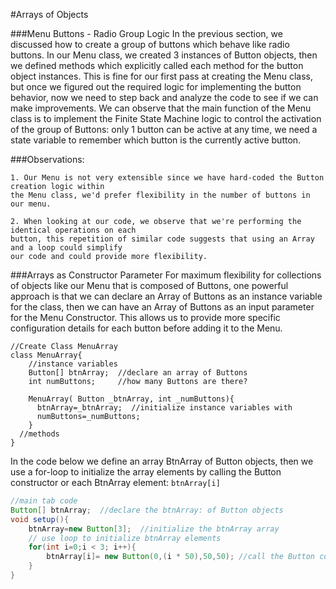 #Arrays of Objects

###Menu Buttons - Radio Group Logic
In the previous section, we discussed how to create a group of buttons which behave like radio buttons.  In our Menu class, we created 3 instances of Button objects, then we defined methods which explicitly called each method for the button object instances.  This is fine for our first pass at creating the Menu class, but once we figured out the required logic for implementing the button behavior, now we need to step back and analyze the code to see if we can make improvements. We can observe that the main function of the Menu class is to implement the Finite State Machine logic to control the activation of the group of Buttons: only 1 button can be active at any time, we need a state variable to remember which button is the currently active button.  

###Observations:

    1. Our Menu is not very extensible since we have hard-coded the Button creation logic within 
    the Menu class, we'd prefer flexibility in the number of buttons in our menu.
    
    2. When looking at our code, we observe that we're performing the identical operations on each
    button, this repetition of similar code suggests that using an Array and a loop could simplify
    our code and could provide more flexibility.
    
###Arrays as Constructor Parameter
For maximum flexibility for collections of objects like our Menu that is composed of Buttons, one powerful approach is that we can declare an Array of Buttons as an instance variable for the class, then we can have an Array of Buttons as an input parameter for the Menu Constructor.  This allows us to provide more specific configuration details for each button before adding it to the Menu.

```
//Create Class MenuArray 
class MenuArray{
    //instance variables
    Button[] btnArray;  //declare an array of Buttons
    int numButtons;     //how many Buttons are there?
    
    MenuArray( Button _btnArray, int _numButtons){
      btnArray=_btnArray;  //initialize instance variables with 
      numButtons=_numButtons;
    }
  //methods 
}
```
In the code below we define an array BtnArray of Button objects, then we use a for-loop to initialize the array elements by calling the Button constructor or each BtnArray element: ``btnArray[i]``

```java
//main tab code 
Button[] btnArray;  //declare the btnArray: of Button objects
void setup(){
    btnArray=new Button[3];  //initialize the btnArray array
    // use loop to initialize btnArray elements
    for(int i=0;i < 3; i++){
        btnArray[i]= new Button(0,(i * 50),50,50); //call the Button constructor to initialize each Button array element
    }
}
```